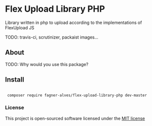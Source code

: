 # Flex Upload Library PHP
Library written in php to upload according to the implementations of FlexUpload JS

TODO: travis-ci, scrutinizer, packaist images...

## About

TODO: Why would you use this package?

## Install
```bash

 composer require fagner-alves/flex-upload-library-php dev-master

```

### License

This project is open-sourced software licensed under the [MIT license](http://opensource.org/licenses/MIT)


